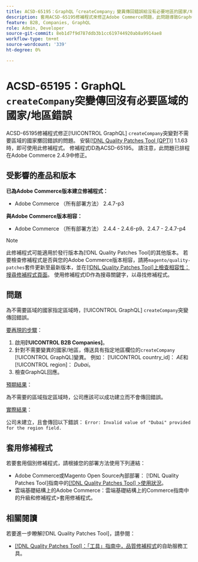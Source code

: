 ```yaml
---
title: ACSD-65195：GraphQL「createCompany」變異傳回錯誤給沒有必要地區的國家/地區
description: 套用ACSD-65195修補程式來修正Adobe Commerce問題，此問題導致GraphQL的「createCompany」突變對不需要地區的國家/地區擲回錯誤。
feature: B2B, Companies, GraphQL
role: Admin, Developer
source-git-commit: 8eb1d7f9d787ddb3b1cc619744920ab8a9914ae8
workflow-type: tm+mt
source-wordcount: '339'
ht-degree: 0%

---
```



# ACSD-65195：GraphQL `createCompany`突變傳回沒有必要區域的國家/地區錯誤

ACSD-65195修補程式修正[!UICONTROL GraphQL] `createCompany`突變對不需要區域的國家擲回錯誤的問題。 安裝[[!DNL Quality Patches Tool (QPT)]](/help/tools/quality-patches-tool/quality-patches-tool-to-self-serve-quality-patches.md) 1.1.63時，即可使用此修補程式。 修補程式ID為ACSD-65195。 請注意，此問題已排程在Adobe Commerce 2.4.9中修正。

## 受影響的產品和版本

**已為Adobe Commerce版本建立修補程式：**

* Adobe Commerce （所有部署方法） 2.4.7-p3

**與Adobe Commerce版本相容：**

* Adobe Commerce （所有部署方法） 2.4.4 - 2.4.6-p9、2.4.7 - 2.4.7-p4

>[!NOTE]
>
>此修補程式可能適用於發行版本為[!DNL Quality Patches Tool]的其他版本。 若要檢查修補程式是否與您的Adobe Commerce版本相容，請將`magento/quality-patches`套件更新至最新版本，並在[[!DNL Quality Patches Tool]上檢查相容性：搜尋修補程式頁面](https://experienceleague.adobe.com/tools/commerce-quality-patches/index.html)。 使用修補程式ID作為搜尋關鍵字，以尋找修補程式。

## 問題

為不需要區域的國家指定區域時，[!UICONTROL GraphQL] `createCompany`突變傳回錯誤。

<u>要再現的步驟</u>：

1. 啟用&#x200B;**[!UICONTROL B2B Companies]**。
1. 針對不需要變異的國家/地區，傳送具有指定地區欄位的`createCompany` [!UICONTROL GraphQL]變異。 例如： [!UICONTROL country_id]： *AE*&#x200B;和[!UICONTROL region]： *Dubai*。
1. 檢查GraphQL回應。

<u>預期結果</u>：

為不需要的區域指定區域時，公司應該可以成功建立而不會傳回錯誤。

<u>實際結果</u>：

公司未建立，且會傳回以下錯誤：
`Error: Invalid value of "Dubai" provided for the region field.`

## 套用修補程式

若要套用個別修補程式，請根據您的部署方法使用下列連結：

* Adobe Commerce或Magento Open Source內部部署： [!DNL Quality Patches Tool]指南中的[[!DNL Quality Patches Tool] >使用狀況](/help/tools/quality-patches-tool/usage.md)。
* 雲端基礎結構上的Adobe Commerce：雲端基礎結構上的Commerce指南中的升級和修補程式>套用修補程式。

## 相關閱讀

若要進一步瞭解[!DNL Quality Patches Tool]，請參閱：

* [[!DNL Quality Patches Tool]：「工具」指南中，品質修補程式](/help/tools/quality-patches-tool/quality-patches-tool-to-self-serve-quality-patches.md)的自助服務工具。
